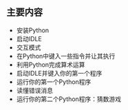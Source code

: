 ## 主要内容
* 安装Python
* 启动IDLE
* 交互模式
* 在Python中键入一些指令并让其执行
* 利用Python完成算术运算
* 启动IDLE并键入你的第一个程序
* 运行你的第一个Python程序
* 读懂错误消息
* 运行你的第二个Python程序：猜数游戏